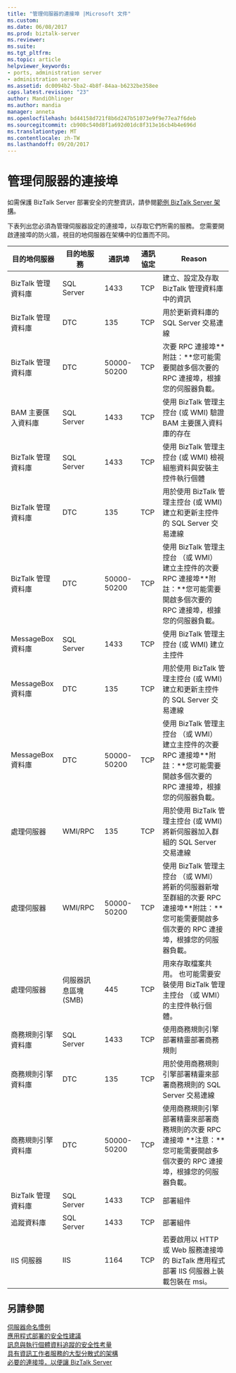 ```yaml
---
title: "管理伺服器的連接埠 |Microsoft 文件"
ms.custom: 
ms.date: 06/08/2017
ms.prod: biztalk-server
ms.reviewer: 
ms.suite: 
ms.tgt_pltfrm: 
ms.topic: article
helpviewer_keywords:
- ports, administration server
- administration server
ms.assetid: dc0094b2-5ba2-4b8f-84aa-b6232be358ee
caps.latest.revision: "23"
author: MandiOhlinger
ms.author: mandia
manager: anneta
ms.openlocfilehash: bd44158d721f8b6d247b51073e9f9e77ea7f6deb
ms.sourcegitcommit: cb908c540d8f1a692d01dc8f313e16cb4b4e696d
ms.translationtype: MT
ms.contentlocale: zh-TW
ms.lasthandoff: 09/20/2017
---
```

# <a name="ports-for-the-administration-server"></a>管理伺服器的連接埠
如需保護 BizTalk Server 部署安全的完整資訊，請參閱[範例 BizTalk Server 架構](../core/sample-biztalk-server-architectures.md)。  
  
 下表列出您必須為管理伺服器設定的連接埠，以存取它們所需的服務。 您需要開啟連接埠的防火牆，視目的地伺服器在架構中的位置而不同。 
  
|目的地伺服器|目的地服務|通訊埠|通訊協定|Reason|  
|---|---|---|---|---|  
|BizTalk 管理資料庫|SQL Server|1433|TCP|建立、設定及存取 BizTalk 管理資料庫中的資訊|  
|BizTalk 管理資料庫|DTC|135|TCP|用於更新資料庫的 SQL Server 交易連線|  
|BizTalk 管理資料庫|DTC|50000-50200|TCP|次要 RPC 連接埠**附註：**您可能需要開啟多個次要的 RPC 連接埠，根據您的伺服器負載。|  
|BAM 主要匯入資料庫|SQL Server|1433|TCP|使用 BizTalk 管理主控台 (或 WMI) 驗證 BAM 主要匯入資料庫的存在|  
|BizTalk 管理資料庫|SQL Server|1433|TCP|使用 BizTalk 管理主控台 (或 WMI) 檢視組態資料與安裝主控件執行個體|  
|BizTalk 管理資料庫|DTC|135|TCP|用於使用 BizTalk 管理主控台 (或 WMI) 建立和更新主控件的 SQL Server 交易連線|  
|BizTalk 管理資料庫|DTC|50000-50200|TCP|使用 BizTalk 管理主控台 （或 WMI） 建立主控件的次要 RPC 連接埠**附註：**您可能需要開啟多個次要的 RPC 連接埠，根據您的伺服器負載。|  
|MessageBox 資料庫|SQL Server|1433|TCP|使用 BizTalk 管理主控台 (或 WMI) 建立主控件|  
|MessageBox 資料庫|DTC|135|TCP|用於使用 BizTalk 管理主控台 (或 WMI) 建立和更新主控件的 SQL Server 交易連線|  
|MessageBox 資料庫|DTC|50000-50200|TCP|使用 BizTalk 管理主控台 （或 WMI） 建立主控件的次要 RPC 連接埠**附註：**您可能需要開啟多個次要的 RPC 連接埠，根據您的伺服器負載。|  
|處理伺服器|WMI/RPC|135|TCP|用於使用 BizTalk 管理主控台 (或 WMI) 將新伺服器加入群組的 SQL Server 交易連線|  
|處理伺服器|WMI/RPC|50000-50200|TCP|使用 BizTalk 管理主控台 （或 WMI） 將新的伺服器新增至群組的次要 RPC 連接埠**附註：**您可能需要開啟多個次要的 RPC 連接埠，根據您的伺服器負載。|  
|處理伺服器|伺服器訊息區塊 (SMB)|445|TCP|用來存取檔案共用。 也可能需要安裝使用 BizTalk 管理主控台 （或 WMI） 的主控件執行個體。|  
|商務規則引擎資料庫|SQL Server|1433|TCP|使用商務規則引擎部署精靈部署商務規則|  
|商務規則引擎資料庫|DTC|135|TCP|用於使用商務規則引擎部署精靈來部署商務規則的 SQL Server 交易連線|  
|商務規則引擎資料庫|DTC|50000-50200|TCP|使用商務規則引擎部署精靈來部署商務規則的次要 RPC 連接埠 **注意：**您可能需要開啟多個次要的 RPC 連接埠，根據您的伺服器負載。|  
|BizTalk 管理資料庫|SQL Server|1433|TCP|部署組件|  
|追蹤資料庫|SQL Server|1433|TCP|部署組件|  
|IIS 伺服器|IIS|1164|TCP|若要啟用以 HTTP 或 Web 服務連接埠的 BizTalk 應用程式部署 IIS 伺服器上裝載包裝在 msi。|  
  
## <a name="see-also"></a>另請參閱  
 [伺服器命名慣例](../core/server-naming-conventions.md)   
 [應用程式部署的安全性建議](../core/application-deployment-security-recommendations.md)   
 [訊息與執行個體資料追蹤的安全性考量](../core/security-considerations-for-message-and-instance-data-tracking.md)   
 [具有資訊工作者服務的大型分散式的架構](../core/large-distributed-architecture-with-information-worker-services.md)   
 [必要的連接埠，以便讓 BizTalk Server](../core/required-ports-for-biztalk-server.md)